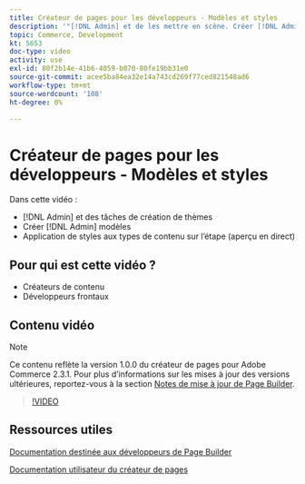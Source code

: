 ```yaml
---
title: Créateur de pages pour les développeurs - Modèles et styles
description: '"[!DNL Admin] et de les mettre en scène. Créer [!DNL Admin] modèles ​. Appliquez des styles aux types de contenu sur la scène (aperçu en direct)."'
topic: Commerce, Development
kt: 5653
doc-type: video
activity: use
exl-id: 80f2b14e-41b6-4059-b070-80fe19bb31e0
source-git-commit: acee5ba84ea32e14a743cd269f77ced821548ad6
workflow-type: tm+mt
source-wordcount: '108'
ht-degree: 0%

---
```


# Créateur de pages pour les développeurs - Modèles et styles

Dans cette vidéo :

- [!DNL Admin] et des tâches de création de thèmes
- Créer [!DNL Admin] modèles &#x200B;
- Application de styles aux types de contenu sur l’étape (aperçu en direct)

## Pour qui est cette vidéo ?

- Créateurs de contenu
- Développeurs frontaux

## Contenu vidéo

>[!NOTE]
>
>Ce contenu reflète la version 1.0.0 du créateur de pages pour Adobe Commerce 2.3.1. Pour plus d’informations sur les mises à jour des versions ultérieures, reportez-vous à la section [Notes de mise à jour de Page Builder](https://devdocs.magento.com/page-builder/docs/release-notes.html).

>[!VIDEO](https://video.tv.adobe.com/v/35712?quality=12&learn=on)

## Ressources utiles

[Documentation destinée aux développeurs de Page Builder](https://devdocs.magento.com/page-builder/docs/index.html)

[Documentation utilisateur du créateur de pages](https://docs.magento.com/user-guide/cms/page-builder.html)
